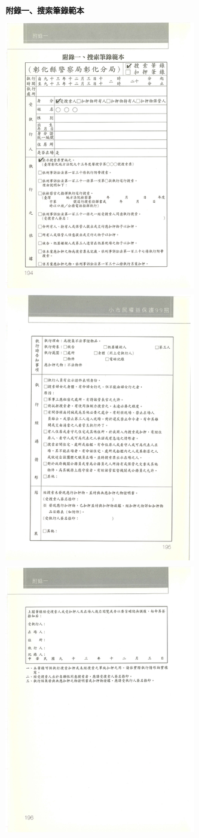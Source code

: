 ## 附錄一、搜索筆錄範本

![搜索筆錄範本](../images/p194.jpg "搜索筆錄範本")

![搜索筆錄範本](../images/p195.jpg "搜索筆錄範本")

![搜索筆錄範本](../images/p196.jpg "搜索筆錄範本")
